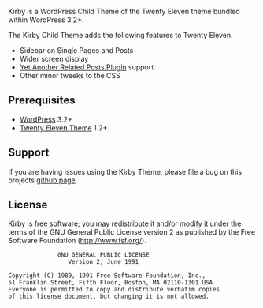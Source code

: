 Kirby is a WordPress Child Theme of the Twenty Eleven theme bundled within WordPress 3.2+.

The Kirby Child Theme adds the following features to Twenty Eleven.

* Sidebar on Single Pages and Posts
* Wider screen display
* [Yet Another Related Posts Plugin](http://wordpress.org/extend/plugins/yet-another-related-posts-plugin/) support
* Other minor tweeks to the CSS

## Prerequisites
* [WordPress](http://wordpress.org) 3.2+
* [Twenty Eleven Theme](http://wordpress.org/extend/themes/twentyeleven) 1.2+

## Support
If you are having issues using the Kirby Theme, please file a bug on this projects [github page](https://github.com/mattrude/wp-theme-kirby/issues).

## License
Kirby is free software; you may redistribute it and/or modify it under the terms of the GNU General Public License version 2 as published by the Free Software Foundation (http://www.fsf.org/).

                  GNU GENERAL PUBLIC LICENSE
                     Version 2, June 1991
    
    Copyright (C) 1989, 1991 Free Software Foundation, Inc.,
    51 Franklin Street, Fifth Floor, Boston, MA 02110-1301 USA
    Everyone is permitted to copy and distribute verbatim copies
    of this license document, but changing it is not allowed.
